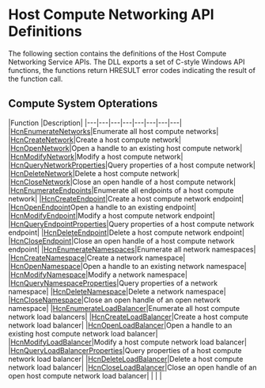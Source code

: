 # Host Compute Networking API Definitions

The following section contains the definitions of the Host Compute Networking Service APIs. The DLL exports a set of C-style Windows API functions, the functions return HRESULT error codes indicating the result of the function call.


## Compute System Opterations
|Function   |Description|
|---|---|---|---|---|---|---|---|
|[HcnEnumerateNetworks](reference/HcnEnumerateNetworks.md)|Enumerate all host compute networks|
|[HcnCreateNetwork](reference/HcnCreateNetwork.md)|Create a host compute network|
|[HcnOpenNetwork](reference/HcnOpenNetwork.md)|Open a handle to an existing host compute network|
|[HcnModifyNetwork](reference/HcnModifyNetwork.md)|Modify a host compute network|
|[HcnQueryNetworkProperties](reference/HcnQueryNetworkProperties.md)|Query properties of a host compute network|
|[HcnDeleteNetwork](reference/HcnDeleteNetwork.md)|Delete a host compute network|
|[HcnCloseNetwork](reference/HcnCloseNetwork.md)|Close an open handle of a host compute network|
|[HcnEnumerateEndpoints](reference/HcnEnumerateEndpoints.md)|Enumerate all endpoints of a host compute network|
|[HcnCreateEndpoint](reference/HcnCreateEndpoint.md)|Create a host compute network endpoint|
|[HcnOpenEndpoint](reference/HcnOpenEndpoint.md)Open a handle to an existing endpoint|
|[HcnModifyEndpoint](reference/HcnModifyEndpoint.md)|Modify a host compute network endpoint|
|[HcnQueryEndpointProperties](reference/HcnQueryEndpointProperties.md)|Query properties of a host compute network endpoint|
|[HcnDeleteEndpoint](reference/HcnDeleteEndpoint.md)|Delete a host compute network endpoint|
|[HcnCloseEndpoint](reference/HcnCloseEndpoint.md)|Close an open handle of a host compute network endpoint|
|[HcnEnumerateNamespaces](reference/HcnEnumerateNamespaces.md)|Enumerate all network namespaces|
|[HcnCreateNamespace](reference/HcnCreateNamespace.md)|Create a network namespace|
|[HcnOpenNamespace](reference/HcnOpenNamespace.md)|Open a handle to an existing network namespace|
|[HcnModifyNamespace](reference/HcnModifyNamespace.md)|Modify a network namespace|
|[HcnQueryNamespaceProperties](reference/HcnQueryNamespaceProperties.md)|Query properties of a network namespace|
|[HcnDeleteNamespace](reference/HcnDeleteNamespace.md)|Delete a network namespace|
|[HcnCloseNamespace](reference/HcnCloseNamespace.md)|Close an open handle of an open network namespace|
|[HcnEnumerateLoadBalancer](reference/HcnEnumerateLoadBalancer.md)|Enumerate all host compute network load balancers|
|[HcnCreateLoadBalancer](reference/HcnCreateLoadBalancer.md)|Create a host compute network load balancer|
|[HcnOpenLoadBalancer](reference/HcnOpenLoadBalancer.md)|Open a handle to an existing host compute network load balancer|
|[HcnModifyLoadBalancer](reference/HcnModifyLoadBalancer.md)|Modify a host compute network load balancer|
|[HcnQueryLoadBalancerProperties](reference/HcnQueryLoadBalancerProperties.md)|Query properties of a host compute network load balancer|
|[HcnDeleteLoadBalancer](reference/HcnDeleteLoadBalancer.md)|Delete a host compute network load balancer|
|[HcnCloseLoadBalancer](reference/HcnCloseLoadBalancer.md)|Close an open handle of an open host compute network load balancer|
|   |   |

